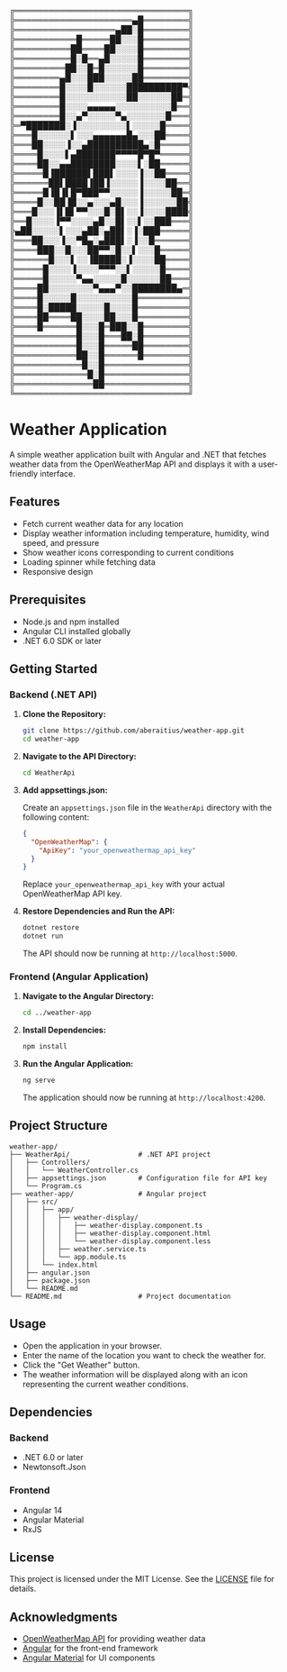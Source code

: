 ╔═══════════════════════════════╗
╠═════════════════════▄█════════╣
╠══════════════════▄██░█════════╣
╠═══════════█═════██░░░█════════╣
╠══════════██════██░░░░█════════╣
╠══════════█░█══▄█░░░░░█════════╣
╠═════════██░░█═█░░░░░░█════════╣
╠════════▄█░░░███░░░░░██════════╣
╠════════█░░░░█░░░░░░██████████▀╣
╠════════█░░░░░░░░░░░██░░░░░░██═╣
╠════════█░░░░▄▄▄▄▄░░░░░░░░░░█══╣
╠════════█░░▄▀░░░░░▀▄░░░░░░░█═══╣
╠═▀███████░▐░░░░░░░░░▌░░░░░█════╣
╠═══█░░░░░░▌░░░▄▄▄▄▄▄█▄░░░██════╣
╠═══██░░░░▐░░▄██████████▄░█═════╣
╠════█░░░░▌▄███████▀▀▀▀█▀█▀═════╣
╠════██░░▄▄████████░░░░▌░██═════╣
╠═════█▐██████▌███▌░░░░▐░░██════╣
╠══════██▌████▐██▐░░░░░▐░░░░██══╣
╠═════█▐█▐▌█▀███▀▀░░░░░▐░░░░░██═╣
╠════█░░██▐█░░▄░░░▄█░░░▐░░░░░░██╣
╠═══█░░░▐▌█▌▀▀░░░█░█▌░░▐░░░░████╣
╠══█░░░░▐▀▀░░░░▄█░░█▌░░▌░░███═══╣
╠▄██░░░░░▌░░░▄██░▄██▌░▐░███═════╣
╠═══██░░░▐░░▀█▄░▄███▌░▐░░█══════╣
╠════███░░█░░░██▀▀░█░░▌░░░█═════╣
╠══════█░░░▌░░▐█████░▐░░░░██════╣
╠═════█░░░░▐░░░░▀▀▀░░▌░░░░░█════╣
╠═════█░░░░░▀▄▄░░░░░█░░░░░░██═══╣
╠════██░░░░░░░░▀▄▄▄▀░░████████▄═╣
╠════█░░░░░█░░░░░░░░░░█═════════╣
╠════█░█████░░░░░█░░░░█═════════╣
╠════██════██░░░░██░░░█═════════╣
╠════█══════█░░░█═███░░█════════╣
╠═══════════█░░░█═══██░█════════╣
╠═══════════█░░░█═════██════════╣
╠═══════════██░░█══════█════════╣
╠════════════█░░█═══════════════╣
╠═════════════█░█═══════════════╣
╠══════════════██═══════════════╣
╚═══════════════════════════════╝



# Weather Application

A simple weather application built with Angular and .NET that fetches weather data from the OpenWeatherMap API and displays it with a user-friendly interface.

## Features

- Fetch current weather data for any location
- Display weather information including temperature, humidity, wind speed, and pressure
- Show weather icons corresponding to current conditions
- Loading spinner while fetching data
- Responsive design

## Prerequisites

- Node.js and npm installed
- Angular CLI installed globally
- .NET 6.0 SDK or later

## Getting Started

### Backend (.NET API)

1. **Clone the Repository:**

   ```bash
   git clone https://github.com/aberaitius/weather-app.git
   cd weather-app
   ```

2. **Navigate to the API Directory:**

   ```bash
   cd WeatherApi
   ```

3. **Add appsettings.json:**

   Create an `appsettings.json` file in the `WeatherApi` directory with the following content:

   ```json
   {
     "OpenWeatherMap": {
       "ApiKey": "your_openweathermap_api_key"
     }
   }
   ```

   Replace `your_openweathermap_api_key` with your actual OpenWeatherMap API key.

4. **Restore Dependencies and Run the API:**

   ```bash
   dotnet restore
   dotnet run
   ```

   The API should now be running at `http://localhost:5000`.

### Frontend (Angular Application)

1. **Navigate to the Angular Directory:**

   ```bash
   cd ../weather-app
   ```

2. **Install Dependencies:**

   ```bash
   npm install
   ```

3. **Run the Angular Application:**

   ```bash
   ng serve
   ```

   The application should now be running at `http://localhost:4200`.

## Project Structure

```
weather-app/
├── WeatherApi/                 # .NET API project
│   ├── Controllers/
│   │   └── WeatherController.cs
│   ├── appsettings.json        # Configuration file for API key
│   └── Program.cs
├── weather-app/                # Angular project
│   ├── src/
│   │   ├── app/
│   │   │   ├── weather-display/
│   │   │   │   ├── weather-display.component.ts
│   │   │   │   ├── weather-display.component.html
│   │   │   │   └── weather-display.component.less
│   │   │   ├── weather.service.ts
│   │   │   └── app.module.ts
│   │   └── index.html
│   ├── angular.json
│   ├── package.json
│   └── README.md
└── README.md                   # Project documentation
```

## Usage

- Open the application in your browser.
- Enter the name of the location you want to check the weather for.
- Click the "Get Weather" button.
- The weather information will be displayed along with an icon representing the current weather conditions.

## Dependencies

### Backend

- .NET 6.0 or later
- Newtonsoft.Json

### Frontend

- Angular 14
- Angular Material
- RxJS

## License

This project is licensed under the MIT License. See the [LICENSE](LICENSE) file for details.

## Acknowledgments

- [OpenWeatherMap API](https://openweathermap.org/api) for providing weather data
- [Angular](https://angular.io/) for the front-end framework
- [Angular Material](https://material.angular.io/) for UI components
